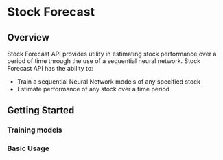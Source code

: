 # Stock Forecast

## Overview

Stock Forecast API provides utility in estimating stock performance over a period of time through the use of a sequential neural network. Stock Forecast API has the ability to:

* Train a sequential Neural Network models of any specified stock
* Estimate performance of any stock over a time period

## Getting Started
### Training models

### Basic Usage
